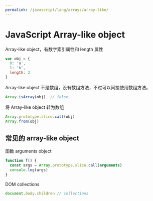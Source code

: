 ```yaml
---
permalink: /javascript/lang/arrays/array-like/
---
```


# JavaScript Array-like object

Array-like object，有数字索引属性和 length 属性

```js
var obj = {
  0: 'a',
  1: 'b',
  length: 2
}
```

Array-like object 不是数组，没有数组方法，不过可以间接使用数组方法。

```js
Array.isArray(obj)  // false
```

将 Array-like object 转为数组

```js
Array.prototype.slice.call(obj)
Array.from(obj)
```

## 常见的 array-like object

函数 arguments object

```js
function f() {
  const args = Array.prototype.slice.call(arguments)
  console.log(args)
}
```

DOM collections

```js
document.body.children // collections
```
